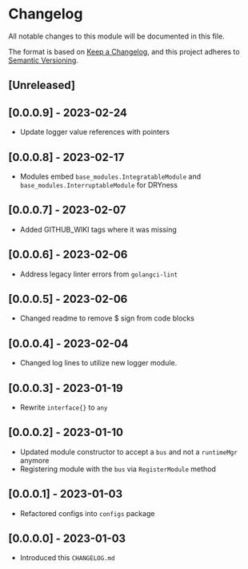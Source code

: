 # Changelog

All notable changes to this module will be documented in this file.

The format is based on [Keep a Changelog](https://keepachangelog.com/en/1.0.0/),
and this project adheres to [Semantic Versioning](https://semver.org/spec/v2.0.0.html).

## [Unreleased]

## [0.0.0.9] - 2023-02-24

- Update logger value references with pointers

## [0.0.0.8] - 2023-02-17

- Modules embed `base_modules.IntegratableModule` and `base_modules.InterruptableModule` for DRYness

## [0.0.0.7] - 2023-02-07

- Added GITHUB_WIKI tags where it was missing

## [0.0.0.6] - 2023-02-06

- Address legacy linter errors from `golangci-lint`

## [0.0.0.5] - 2023-02-06

- Changed readme to remove $ sign from code blocks

## [0.0.0.4] - 2023-02-04

- Changed log lines to utilize new logger module.

## [0.0.0.3] - 2023-01-19

- Rewrite `interface{}` to `any`

## [0.0.0.2] - 2023-01-10

- Updated module constructor to accept a `bus` and not a `runtimeMgr` anymore
- Registering module with the `bus` via `RegisterModule` method

## [0.0.0.1] - 2023-01-03

- Refactored configs into `configs` package

## [0.0.0.0] - 2023-01-03

- Introduced this `CHANGELOG.md`

<!-- GITHUB_WIKI: changelog/telemetry -->
